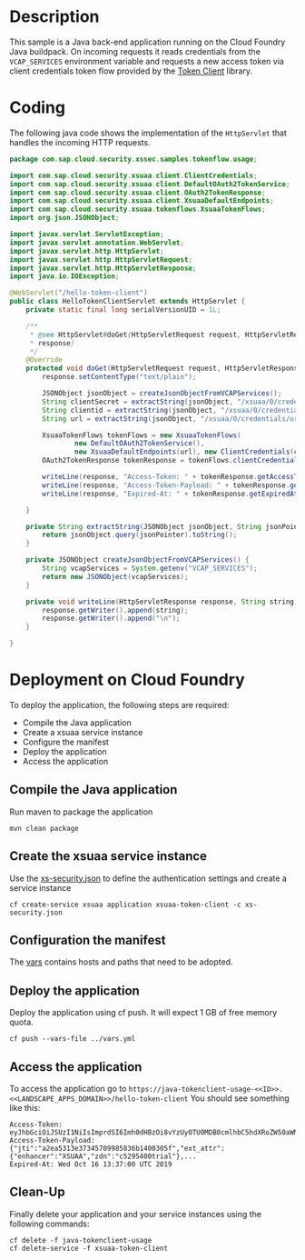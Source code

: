 # Description
This sample is a Java back-end application running on the Cloud Foundry Java buildpack. On incoming requests it reads 
credentials from the `VCAP_SERVICES` environment  variable and requests a new access token via client credentials token
flow provided by the [Token Client](../../token-client/) library.

# Coding

The following java code shows the implementation of the `HttpServlet` that handles the incoming HTTP requests.
```java
package com.sap.cloud.security.xssec.samples.tokenflow.usage;

import com.sap.cloud.security.xsuaa.client.ClientCredentials;
import com.sap.cloud.security.xsuaa.client.DefaultOAuth2TokenService;
import com.sap.cloud.security.xsuaa.client.OAuth2TokenResponse;
import com.sap.cloud.security.xsuaa.client.XsuaaDefaultEndpoints;
import com.sap.cloud.security.xsuaa.tokenflows.XsuaaTokenFlows;
import org.json.JSONObject;

import javax.servlet.ServletException;
import javax.servlet.annotation.WebServlet;
import javax.servlet.http.HttpServlet;
import javax.servlet.http.HttpServletRequest;
import javax.servlet.http.HttpServletResponse;
import java.io.IOException;

@WebServlet("/hello-token-client")
public class HelloTokenClientServlet extends HttpServlet {
	private static final long serialVersionUID = 1L;

	/**
	 * @see HttpServlet#doGet(HttpServletRequest request, HttpServletResponse
	 * response)
	 */
    @Override
	protected void doGet(HttpServletRequest request, HttpServletResponse response) throws IOException {
		response.setContentType("text/plain");

		JSONObject jsonObject = createJsonObjectFromVCAPServices();
		String clientSecret = extractString(jsonObject, "/xsuaa/0/credentials/clientsecret");
		String clientid = extractString(jsonObject, "/xsuaa/0/credentials/clientid");
		String url = extractString(jsonObject, "/xsuaa/0/credentials/url");

		XsuaaTokenFlows tokenFlows = new XsuaaTokenFlows(
				new DefaultOAuth2TokenService(),
				new XsuaaDefaultEndpoints(url), new ClientCredentials(clientid, clientSecret));
		OAuth2TokenResponse tokenResponse = tokenFlows.clientCredentialsTokenFlow().execute();

		writeLine(response, "Access-Token: " + tokenResponse.getAccessToken());
		writeLine(response, "Access-Token-Payload: " + tokenResponse.getDecodedAccessToken().getPayload());
		writeLine(response, "Expired-At: " + tokenResponse.getExpiredAtDate());

	}

	private String extractString(JSONObject jsonObject, String jsonPointer) {
		return jsonObject.query(jsonPointer).toString();
	}

	private JSONObject createJsonObjectFromVCAPServices() {
		String vcapServices = System.getenv("VCAP_SERVICES");
		return new JSONObject(vcapServices);
	}

	private void writeLine(HttpServletResponse response, String string) throws IOException {
		response.getWriter().append(string);
		response.getWriter().append("\n");
	}

}
```

# Deployment on Cloud Foundry
To deploy the application, the following steps are required:
- Compile the Java application
- Create a xsuaa service instance
- Configure the manifest
- Deploy the application
- Access the application

## Compile the Java application
Run maven to package the application
```shell
mvn clean package
```

## Create the xsuaa service instance
Use the [xs-security.json](./xs-security.json) to define the authentication settings and create a service instance
```shell
cf create-service xsuaa application xsuaa-token-client -c xs-security.json
```

## Configuration the manifest
The [vars](../vars.yml) contains hosts and paths that need to be adopted.

## Deploy the application
Deploy the application using cf push. It will expect 1 GB of free memory quota.

```shell
cf push --vars-file ../vars.yml
```

## Access the application
To access the application go to `https://java-tokenclient-usage-<<ID>>.<<LANDSCAPE_APPS_DOMAIN>>/hello-token-client`
You should see something like this:
```
Access-Token: eyJhbGciOiJSUzI1NiIsImprdSI6Imh0dHBzOi8vYzUyOTU0MDB0cmlhbC5hdXRoZW50aWN...
Access-Token-Payload: {"jti":"a2ea5313e37345709985836b1400305f","ext_attr":{"enhancer":"XSUAA","zdn":"c5295400trial"},...
Expired-At: Wed Oct 16 13:37:00 UTC 2019
```

## Clean-Up

Finally delete your application and your service instances using the following commands:
```
cf delete -f java-tokenclient-usage
cf delete-service -f xsuaa-token-client
```
